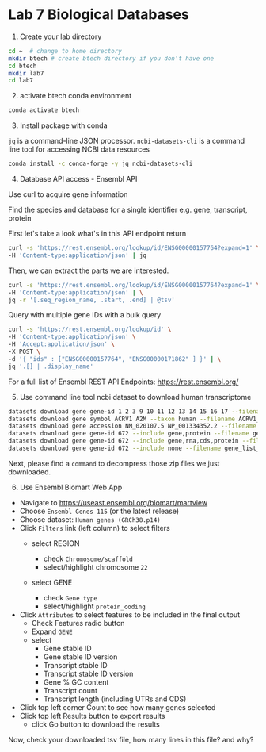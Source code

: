 # Lab 7 Biological Databases

1. Create your lab directory

```sh
cd ~  # change to home directory
mkdir btech # create btech directory if you don't have one
cd btech 
mkdir lab7
cd lab7
```

2. activate btech conda environment

```sh
conda activate btech
```

3. Install package with conda

`jq` is a command-line JSON processor. 
`ncbi-datasets-cli` is a command line tool for accessing NCBI data resources

```sh
conda install -c conda-forge -y jq ncbi-datasets-cli
```


4. Database API access - Ensembl API 

Use curl to acquire gene information

Find the species and database for a single identifier e.g. gene, transcript, protein

First let's take a look what's in this API endpoint return
```sh
curl -s 'https://rest.ensembl.org/lookup/id/ENSG00000157764?expand=1' \
-H 'Content-type:application/json' | jq
```
  
Then, we can extract the parts we are interested.   
```sh
curl -s 'https://rest.ensembl.org/lookup/id/ENSG00000157764?expand=1' \
-H 'Content-type:application/json' | \
jq -r '[.seq_region_name, .start, .end] | @tsv'
```

Query with multiple gene IDs with a bulk query

```sh
curl -s 'https://rest.ensembl.org/lookup/id' \
-H 'Content-type:application/json' \
-H 'Accept:application/json' \
-X POST \
-d '{ "ids" : ["ENSG00000157764", "ENSG00000171862" ] }' | \
jq '.[] | .display_name'
```

For a full list of Ensembl REST API Endpoints: https://rest.ensembl.org/



5. Use command line tool ncbi dataset to download human transcriptome

```sh
datasets download gene gene-id 1 2 3 9 10 11 12 13 14 15 16 17 --filename gene_list_1.zip
datasets download gene symbol ACRV1 A2M --taxon human --filename ACRV1_A2M.zip
datasets download gene accession NM_020107.5 NP_001334352.2 --filename gene_list_3.zip
datasets download gene gene-id 672 --include gene,protein --filename gene_list_4.zip
datasets download gene gene-id 672 --include gene,rna,cds,protein --filename gene_list_5.zip
datasets download gene gene-id 672 --include none --filename gene_list_6.zip
```
Next, please find a `command` to decompress those zip files we just downloaded. 



6. Use Ensembl Biomart Web App

- Navigate to https://useast.ensembl.org/biomart/martview
- Choose `Ensembl Genes 115` (or the latest release)
- Choose dataset: `Human genes (GRCh38.p14)`
- Click `Filters` link (left column) to select filters
  - select REGION
    - check `Chromosome/scaffold`
    - select/highlight chromosome `22`

  - select GENE
    - check `Gene type`
    - select/highlight `protein_coding`
- Click `Attributes` to select features to be included in the final output
  - Check Features radio button
  - Expand `GENE`
  - select 
    - Gene stable ID
    - Gene stable ID version
    - Transcript stable ID
    - Transcript stable ID version
    - Gene % GC content
    - Transcript count
    - Transcript length (including UTRs and CDS)
- Click top left corner Count to see how many genes selected
- Click top left Results button to export results
  - click Go button to download the results


Now, check your downloaded tsv file, how many lines in this file? and why?
